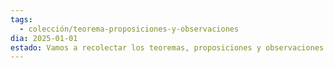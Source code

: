 ```yaml
---
tags:
  - colección/teorema-proposiciones-y-observaciones
dia: 2025-01-01
estado: Vamos a recolectar los teoremas, proposiciones y observaciones del conocimiento matemático
---
```

